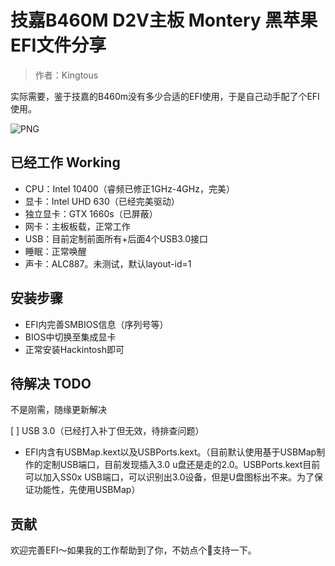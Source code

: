 # 技嘉B460M D2V主板 Montery 黑苹果EFI文件分享

> 作者：Kingtous

实际需要，鉴于技嘉的B460m没有多少合适的EFI使用，于是自己动手配了个EFI使用。

![PNG](https://s2.loli.net/2022/01/09/35i2rEWZR8N4da9.png)

## 已经工作 Working

- CPU：Intel 10400（睿频已修正1GHz-4GHz，完美）
- 显卡：Intel UHD 630（已经完美驱动）
- 独立显卡：GTX 1660s（已屏蔽）
- 网卡：主板板载，正常工作
- USB：目前定制前面所有+后面4个USB3.0接口
- 睡眠：正常唤醒
- 声卡：ALC887。未测试，默认layout-id=1

## 安装步骤
- EFI内完善SMBIOS信息（序列号等）
- BIOS中切换至集成显卡
- 正常安装Hackintosh即可

## 待解决 TODO

不是刚需，随缘更新解决

[ ] USB 3.0（已经打入补丁但无效，待排查问题）
- EFI内含有USBMap.kext以及USBPorts.kext。（目前默认使用基于USBMap制作的定制USB端口，目前发现插入3.0 u盘还是走的2.0。USBPorts.kext目前可以加入SS0x USB端口，可以识别出3.0设备，但是U盘图标出不来。为了保证功能性，先使用USBMap）


## 贡献

欢迎完善EFI～如果我的工作帮助到了你，不妨点个🌟支持一下。